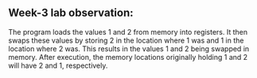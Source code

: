## Week-3 lab observation:

The program loads the values 1 and 2 from memory into registers. It then swaps these values by 
storing 2 in the location where 1 was and 1 in the location where 2 was. This results in the values 1 
and 2 being swapped in memory. After execution, the memory locations originally holding 1 and 2 
will have 2 and 1, respectively. 